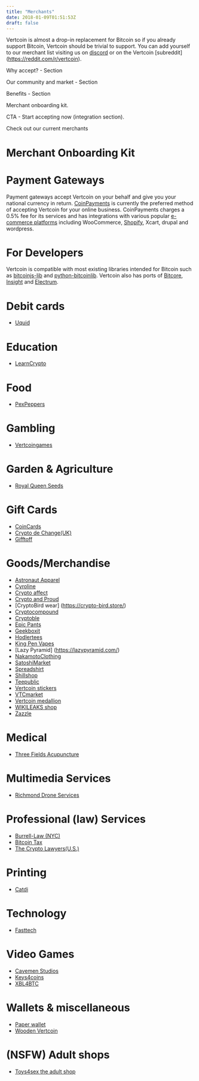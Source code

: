 ```yaml
---
title: "Merchants"
date: 2018-01-09T01:51:53Z
draft: false
---
```


Vertcoin is almost a drop-in replacement for Bitcoin so if you already support Bitcoin, Vertcoin should be trivial to support. You can add yourself to our merchant list visiting us on [discord](https://discord.gg/vertcoin) or on the Vertcoin [subreddit] (https://reddit.com/r/vertcoin).

Why accept? - Section

Our community and market - Section

Benefits - Section

Merchant onboarding kit. 

CTA - Start accepting now (integration section). 

Check out our current merchants

# Merchant Onboarding Kit     

# Payment Gateways

Payment gateways accept Vertcoin on your behalf and give you your national currency in return. <a href="https://www.coinpayments.net/" target="_blank">CoinPayments</a> is currently the preferred method of accepting Vertcoin for your online business. CoinPayments charges a 0.5% fee for its services and has integrations with various popular <a href="https://www.coinpayments.net/merchant-tools-plugins" target="_blank">e-commerce platforms</a> including WooCommerce, <a href="https://www.coinpayments.net/shopify/" target="_blank">Shopify</a>, Xcart, drupal and wordpress.

# For Developers

Vertcoin is compatible with most existing libraries intended for Bitcoin such as <a href="https://github.com/bitcoinjs/bitcoinjs-lib" target="_blank">bitcoinjs-lib</a> and <a href="https://github.com/petertodd/python-bitcoinlib" target="_blank">python-bitcoinlib</a>. Vertcoin also has ports of <a href="https://github.com/vertcoin-project/vertcore" target="_blank">Bitcore</a>, <a href="https://insight.vertcoin.org" target="_blank">Insight</a> and <a href="https://github.com/kyuupichan/electrumx" target="_blank">Electrum</a>.






# Debit cards
* [Uquid](https://uquid.com/altcoin-debit-card)

# Education
* [LearnCrypto](https://learncrypto.io/)

# Food
* [PexPeppers](https://www.pexpeppers.com/)

# Gambling
* [Vertcoingames](https://vertcoingames.com/)

# Garden & Agriculture
* [Royal Queen Seeds](https://www.royalqueenseeds.com/)

# Gift Cards
* [CoinCards](https://coincards.ca/)
* [Crypto de Change(UK)](https://www.cryptodechange.com/?currency=vtc)
* [Gifftoff](https://giftoff.com/)

# Goods/Merchandise
* [Astronaut Apparel](https://astronautapparel.com/)
* [Cyroline](https://www.cyroline.de/)
* [Crypto affect](https://www.cryptoaffect.com/collections/vertcoin-merchandise-apparel-and-gifts)
* [Crypto and Proud](https://www.cryptoandproud.com/)
* [CryptoBird wear] (https://crypto-bird.store/)
* [Cryptocompound](https://www.cryptocompound.com/collections/vertcoin)
* [Cryptoble](https://cryptoble.win/)
* [Epic Pants](https://epicpants.com/)
* [Geekboxit](https://geekboxit.com/product/vertcoin-t-shirt/)
* [Hodlertees](http://hodlertees.com/)
* [King Pen Vapes](http://KingPenVapes.com)
* [Lazy Pyramid] (https://lazypyramid.com/)
* [NakamotoClothing](https://nakamotoclothingco.com/collections/vertcoin)
* [SatoshiMarket](https://satoshimarket.io/)
* [Spreadshirt](https://shop.spreadshirt.com/vertcoinmerch/)
* [Shillshop](https://www.shillshop.com/stickers)
* [Teepublic](https://www.teepublic.com/t-shirt/1891587-vertcoin-crypto)
* [Vertcoin stickers](http://redbubble.com/de/shop/vertcoin+stickers)
* [VTCmarket](https://vtcmarket.com)
* [Vertcoin medallion](http://jzzsxm.ecwid.com)
* [WIKILEAKS shop](https://wikileaks.shop)
* [Zazzle](https://www.zazzle.com/vertcoin+tshirts)

# Medical
* [Three Fields Acupuncture](http://www.threefieldsacupuncture.com/)
 
# Multimedia Services
* [Richmond Drone Services](http://www.richmonddroneservices.com/)

# Professional (law) Services
* [Burrell-Law (NYC)](https://burrell-law.com/)
* [Bitcoin Tax](https://bitcoin.tax/)
* [The Crypto Lawyers(U.S.)](https://thecryptolawyers.com/)

# Printing
* [Catdi](https://www.catdi.com/)

# Technology
* [Fasttech](https://www.fasttech.com/)

# Video Games
* [Cavemen Studios](http://www.cavemenstudios.com/index.php#games)
* [Keys4coins](https://www.keys4coins.com/)
* [XBL4BTC](https://xbl4btc.com)

# Wallets & miscellaneous
* [Paper wallet](https://www.reddit.com/r/vertcoin/comments/6ywwjg/i_designed_vertcoin_public_and_private_wallets/)
* [Wooden Vertcoin](https://www.etsy.com/listing/568026663/custom-etched-wooden-vertcoin-with-your?ga_order=most_relevant&amp;ga_search_type=all&amp;ga_view_type=gallery&amp;ga_search_query=vertcoin&amp;ref=s)

# (NSFW) Adult shops
* [Toys4sex  the adult shop ](http://toys4sex.com.au/)
